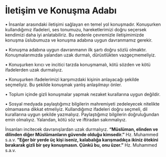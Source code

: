 # İletişim ve Konuşma Adabı


• İnsanlar arasındaki iletişimi sağlayan en temel yol konuşmadır. Konuşurken kullandığımız ifadeleri, ses tonumuzu, hareketlerimizi doğru seçersek kendimizi daha iyi anlatabiliriz. Bu nedenle çevremizle iletişimimizde konuşma üslubumuza ve konuşma adabına uygun davranmamız gerekir.

• Konuşma adabına uygun davranmanın ilk şartı doğru sözlü olmaktır. Konuşmalarımızda yalandan uzak durmalı, dürüstlükten vazgeçmemeliyiz.

• Konuşurken kırıcı ve incitici tarzda konuşmamalı, kötü sözden ve kötü ifadelerden uzak durmalıyız.

• Konuşurken ifadelerimizi karşımızdaki kişinin anlayacağı şekilde seçmeliyiz. Bu şekilde konuşmak yanlış anlaşılmayı önler.

• Toplum içinde gizli konuşmalar yapmak nezaket kurallarına uygun değildir.

• Sosyal medyada paylaştığımız bilgilerin mahremiyeti zedeleyecek nitelikte olmamasına dikkat etmeliyiz. Kullandığımız ifadeleri doğru seçmeli, dil kurallarına uygun şekilde yazmalıyız. Paylaştığımız bilgilerin doğruluğundan emin olmalıyız. Yalandan, kötü söz ve iftiradan sakınmalıyız. 

İnsanları incitecek davranışlardan uzak durmalıyız. **“Müslüman, elinden ve dilinden diğer Müslümanların güvende olduğu kimsedir.”** Hz. Muhammed s.a.v. **”Eğer bir yerde üç kişi iseniz, kalabalığa karışmadıkça ikiniz ötekini bırakarak gizli bir şey konuşmasın. Çünkü bu, onu üzer.”** Hz. Muhammed s.a.v.
